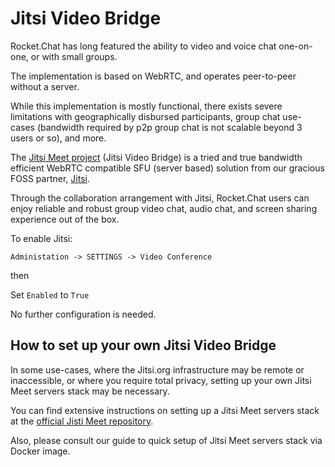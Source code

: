 # Jitsi Video Bridge

Rocket.Chat has long featured the ability to video and voice chat one-on-one, or with small groups.

The implementation is based on WebRTC, and operates peer-to-peer without a server.

 While this implementation is mostly functional, there exists severe limitations with geographically
 disbursed participants, group chat use-cases (bandwidth required by p2p group chat
 is not scalable beyond 3 users or so), and more.

The [Jitsi Meet project](https://jitsi.org/Projects/JitsiMeet) (Jitsi Video Bridge) is a tried and true bandwidth efficient WebRTC compatible SFU (server based)
solution from our gracious FOSS partner, [Jitsi](https://jitsi.org/).

Through the collaboration arrangement with Jitsi, Rocket.Chat users can enjoy reliable and robust
group video chat, audio chat, and screen sharing experience out of the box.

To enable Jitsi:

`Administation -> SETTINGS -> Video Conference`

then

Set  `Enabled`  to `True`

No further configuration is needed.

## How to set up your own Jitsi Video Bridge

In some use-cases, where the Jitsi.org infrastructure may be remote or inaccessible, or where you
require total privacy, setting up your own Jitsi Meet servers stack may be necessary.

You can find extensive instructions on setting up a Jitsi Meet servers stack at the [official Jisti Meet repository](https://github.com/jitsi/jitsi-meet).

Also, please consult our guide to quick setup of Jitsi Meet servers stack via Docker image.
